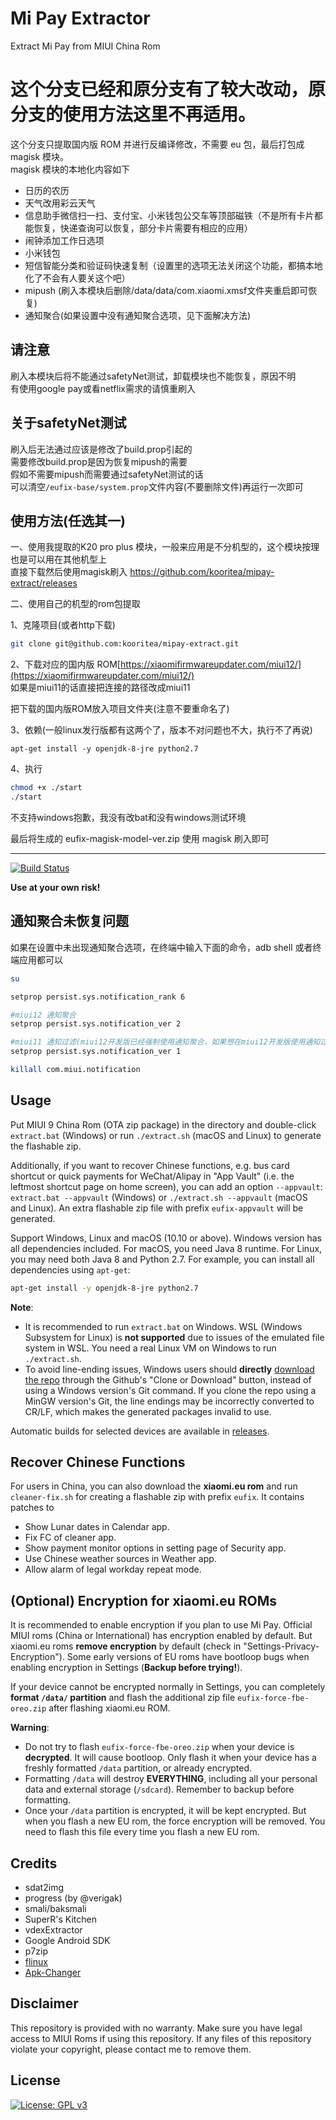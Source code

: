 # Mi Pay Extractor

Extract Mi Pay from MIUI China Rom

# 这个分支已经和原分支有了较大改动，原分支的使用方法这里不再适用。

这个分支只提取国内版 ROM 并进行反编译修改，不需要 eu 包，最后打包成 magisk 模块。  
magisk 模块的本地化内容如下

- 日历的农历
- 天气改用彩云天气
- 信息助手微信扫一扫、支付宝、小米钱包公交车等顶部磁铁（不是所有卡片都能恢复，快递查询可以恢复，部分卡片需要有相应的应用）
- 闹钟添加工作日选项
- 小米钱包
- 短信智能分类和验证码快速复制（设置里的选项无法关闭这个功能，都搞本地化了不会有人要关这个吧）
- mipush (刷入本模块后删除/data/data/com.xiaomi.xmsf文件夹重启即可恢复)
- 通知聚合(如果设置中没有通知聚合选项，见下面解决方法)

## 请注意
刷入本模块后将不能通过safetyNet测试，卸载模块也不能恢复，原因不明  
有使用google pay或看netflix需求的请慎重刷入

## 关于safetyNet测试
刷入后无法通过应该是修改了build.prop引起的  
需要修改build.prop是因为恢复mipush的需要  
假如不需要mipush而需要通过safetyNet测试的话  
可以清空`/eufix-base/system.prop`文件内容(不要删除文件)再运行一次即可

## 使用方法(任选其一)

一、使用我提取的K20 pro plus 模块，一般来应用是不分机型的，这个模块按理也是可以用在其他机型上  
直接下载然后使用magisk刷入 https://github.com/kooritea/mipay-extract/releases

二、使用自己的机型的rom包提取

1、克隆项目(或者http下载)  

```bash
git clone git@github.com:kooritea/mipay-extract.git
```

2、下载对应的国内版 ROM[https://xiaomifirmwareupdater.com/miui12/](https://xiaomifirmwareupdater.com/miui12/)  
如果是miui11的话直接把连接的路径改成miui11  

把下载的国内版ROM放入项目文件夹(注意不要重命名了)

3、依赖(一般linux发行版都有这两个了，版本不对问题也不大，执行不了再说)
```
apt-get install -y openjdk-8-jre python2.7
```

4、执行
```bash
chmod +x ./start
./start
```

不支持windows抱歉，我没有改bat和没有windows测试环境

最后将生成的 eufix-magisk-model-ver.zip 使用 magisk 刷入即可

---

[![Build Status](https://travis-ci.org/linusyang92/mipay-extract.svg)](https://travis-ci.org/linusyang92/mipay-extract)

**Use at your own risk!**

## 通知聚合未恢复问题

如果在设置中未出现通知聚合选项，在终端中输入下面的命令，adb shell 或者终端应用都可以

```bash
su

setprop persist.sys.notification_rank 6

#miui12 通知聚合
setprop persist.sys.notification_ver 2

#miui11 通知过滤(miui12开发版已经强制使用通知聚合，如果想在miui12开发版使用通知过滤请使用edxposed hook)
setprop persist.sys.notification_ver 1

killall com.miui.notification
```



## Usage

Put MIUI 9 China Rom (OTA zip package) in the directory and double-click `extract.bat` (Windows) or run `./extract.sh` (macOS and Linux) to generate the flashable zip.

Additionally, if you want to recover Chinese functions, e.g. bus card shortcut or quick payments for WeChat/Alipay in "App Vault" (i.e. the leftmost shortcut page on home screen), you can add an option `--appvault`: `extract.bat --appvault` (Windows) or `./extract.sh --appvault` (macOS and Linux). An extra flashable zip file with prefix `eufix-appvault` will be generated.

Support Windows, Linux and macOS (10.10 or above). Windows version has all dependencies included. For macOS, you need Java 8 runtime. For Linux, you may need both Java 8 and Python 2.7. For example, you can install all dependencies using `apt-get`:

```bash
apt-get install -y openjdk-8-jre python2.7
```

**Note**:

- It is recommended to run `extract.bat` on Windows. WSL (Windows Subsystem for Linux) is **not supported** due to issues of the emulated file system in WSL. You need a real Linux VM on Windows to run `./extract.sh`.
- To avoid line-ending issues, Windows users should **directly** [download the repo](https://github.com/linusyang92/mipay-extract/archive/master.zip) through the Github's "Clone or Download" button, instead of using a Windows version's Git command. If you clone the repo using a MinGW version's Git, the line endings may be incorrectly converted to CR/LF, which makes the generated packages invalid to use.

Automatic builds for selected devices are available in [releases](https://github.com/linusyang92/mipay-extract/releases).

## Recover Chinese Functions

For users in China, you can also download the **xiaomi.eu rom** and run `cleaner-fix.sh` for creating a flashable zip with prefix `eufix`. It contains patches to

- Show Lunar dates in Calendar app.
- Fix FC of cleaner app.
- Show payment monitor options in setting page of Security app.
- Use Chinese weather sources in Weather app.
- Allow alarm of legal workday repeat mode.

## (Optional) Encryption for xiaomi.eu ROMs

It is recommended to enable encryption if you plan to use Mi Pay. Official MIUI roms (China or International) has encryption enabled by default. But xiaomi.eu roms **remove encryption** by default (check in "Settings-Privacy-Encryption"). Some early versions of EU roms have bootloop bugs when enabling encryption in Settings (**Backup before trying!**).

If your device cannot be encrypted normally in Settings, you can completely **format `/data/` partition** and flash the additional zip file `eufix-force-fbe-oreo.zip` after flashing xiaomi.eu ROM.

**Warning**:

- Do not try to flash `eufix-force-fbe-oreo.zip` when your device is **decrypted**. It will cause bootloop. Only flash it when your device has a freshly formatted `/data` partition, or already encrypted.
- Formatting `/data` will destroy **EVERYTHING**, including all your personal data and external storage (`/sdcard`). Remember to backup before formatting.
- Once your `/data` partition is encrypted, it will be kept encrypted. But when you flash a new EU rom, the force encryption will be removed. You need to flash this file every time you flash a new EU rom.

## Credits

- sdat2img
- progress (by @verigak)
- smali/baksmali
- SuperR's Kitchen
- vdexExtractor
- Google Android SDK
- p7zip
- [flinux](https://github.com/wishstudio/flinux)
- [Apk-Changer](https://github.com/Furniel/Apk-Changer/tree/b3680c496169278079d7b23814d3c448f9853f81/other/cdexconv/linux)

## Disclaimer

This repository is provided with no warranty. Make sure you have legal access to MIUI Roms if using this repository. If any files of this repository violate your copyright, please contact me to remove them.

## License

[![License: GPL v3](https://img.shields.io/badge/License-GPL%20v3-blue.svg)](https://www.gnu.org/licenses/gpl-3.0)
